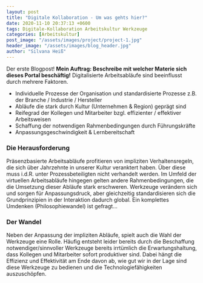 ```yaml
---
layout: post
title: "Digitale Kollaboration - Um was gehts hier?"
date: 2020-11-10 20:37:13 +0600
tags: Digitale-Kollaboration Arbeitskultur Werkzeuge
categories: [Arbeitskultur]
post_image: "/assets/images/project/project-1.jpg"
header_image: "/assets/images/blog_header.jpg"
author: "Silvana Heiß"
---
```

Der erste Blogpost! __Mein Auftrag: Beschreibe mit welcher Materie sich dieses Portal beschäftig!__ Digitalisierte Arbeitsabläufe sind beeinflusst durch mehrere Faktoren. 
* Individuelle Prozesse der Organisation und standardisierte Prozesse z.B. der Branche / Industrie / Hersteller 
* Abläufe die stark durch Kultur (Unternehmen & Region) geprägt sind
* Reifegrad der Kollegen und Mitarbeiter bzgl. effizienter / effektiver Arbeitsweisen
* Schaffung der notwendigen Rahmenbedingungen durch Führungskräfte
* Anpassungsgeschwindigkeit & Lernbereitschaft

### Die Herausforderung
Präsenzbasierte Arbeitsabläufe profitieren von impliziten Verhaltensregeln, die sich über Jahrzehnte in unserer Kultur veranktert haben. Über diese muss i.d.R. unter Prozessbeteiligten nicht verhandelt werden. Im Umfeld der virtuellen Arbeitsabläufe hingegen gelten andere Rahmenbedingungen, die die Umsetzung dieser Abläufe stark erschweren. Werkzeuge verändern sich und sorgen für Anpassungsdruck, aber gleichzeitig standardisieren sich die Grundprinzipien in der Interaktion dadurch global. Ein komplettes Umdenken (Philosophiewandel) ist gefragt... 

### Der Wandel
Neben der Anpassung der impliziten Abläufe, spielt auch die Wahl der Werkzeuge eine Rolle. Häufig entsteht leider bereits durch die Beschaffung notwendiger/sinnvoller Werkzeuge bereits irrtümlich die Erwartungshaltung, dass Kollegen und Mitarbeiter sofort produktiver sind. Dabei hängt die Effizienz und Effektivität am Ende davon ab, wie gut wir in der Lage sind diese Werkzeuge zu bedienen und die Technologiefähigkeiten auszuschöpfen.
